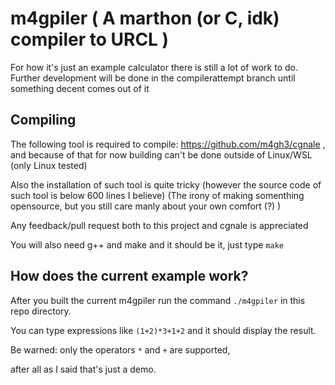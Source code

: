 # m4gpiler ( A marthon (or C, idk) compiler to URCL )
For how it's just an example calculator there is still a lot of work to do. Further development will be done in the compilerattempt branch until 
something decent comes out of it

## Compiling
The following tool is required to compile: https://github.com/m4gh3/cgnale , and because of that for now building can't be done outside of Linux/WSL (only Linux tested)

Also the installation of such tool is quite tricky (however the source code of such tool is below 600 lines I believe)
(The irony of making somenthing opensource, but you still care manly about your own comfort (?) )

Any feedback/pull request both to this project and cgnale is appreciated

You will also need g++ and make and it should be it, just type `make`

## How does the current example work?

After you built the current m4gpiler run the command `./m4gpiler` in this repo directory.

You can type expressions like `(1+2)*3+1+2` and it should display the result.

Be warned: only the operators `*` and `+` are supported,

after all as I said that's just a demo.

